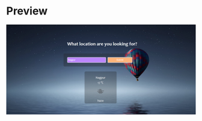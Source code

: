 # Preview

![](https://github.com/saurabhthakre/MobileTechnology/blob/master/Assignment%204/Assign4.PNG)
